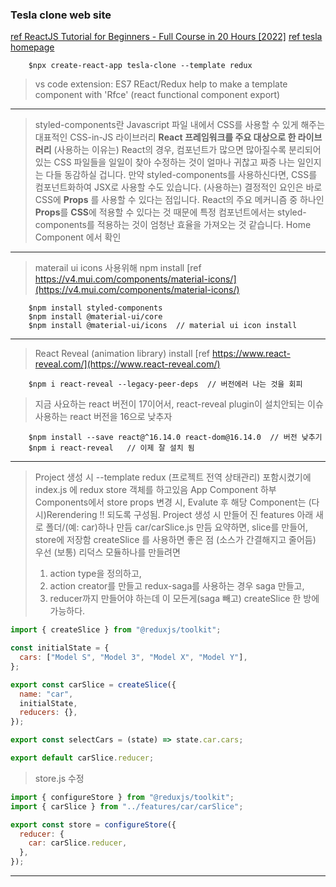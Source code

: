### Tesla clone web site

[ref ReactJS Tutorial for Beginners - Full Course in 20 Hours [2022]](https://www.youtube.com/watch?v=0mVbNp1ol_w)
[ref tesla homepage](https://www.tesla.com/)

```
    $npx create-react-app tesla-clone --template redux
```

> vs code extension: ES7 REact/Redux help to make a template component with
> 'Rfce' (react functional component export)

---

> styled-components란 Javascript 파일 내에서 CSS를 사용할 수 있게 해주는
> 대표적인 CSS-in-JS 라이브러리
> **React 프레임워크를 주요 대상으로 한 라이브러리**
> (사용하는 이유는) React의 경우,
> 컴포넌트가 많으면 많아질수록 분리되어 있는 CSS 파일들을
> 일일이 찾아 수정하는 것이 얼마나 귀찮고 짜증 나는 일인지는 다들 동감하실 겁니다.
> 만약 styled-components를 사용하신다면,
> CSS를 컴포넌트화하여 JSX로 사용할 수도 있습니다.
> (사용하는) 결정적인 요인은 바로 CSS에 **Props** 를 사용할 수 있다는 점입니다.
> React의 주요 메커니즘 중 하나인 **Props**를 **CSS**에 적용할 수 있다는 것 때문에
> 특정 컴포넌트에서는 styled-components를 적용하는 것이 엄청난 효율을
> 가져오는 것 같습니다.
> Home Component 에서 확인

---

> materail ui icons 사용위해 npm install
> [ref https://v4.mui.com/components/material-icons/](https://v4.mui.com/components/material-icons/)

```
    $npm install styled-components
    $npm install @material-ui/core
    $npm install @material-ui/icons  // material ui icon install 
```

---

> React Reveal (animation library) install
> [ref https://www.react-reveal.com/](https://www.react-reveal.com/)

```
    $npm i react-reveal --legacy-peer-deps  // 버전에러 나는 것을 회피

```

> 지금 사요하는 react 버전이 17이어서, react-reveal plugin이 설치안되는 이슈
> 사용하는 react 버전을 16으로 낮추자

```
    $npm install --save react@^16.14.0 react-dom@16.14.0  // 버전 낮추기
    $npm i react-reveal   // 이제 잘 설치 됨
```

---

> Project 생성 시 --template redux (프로젝트 전역 상태관리) 포함시켰기에
> index.js 에 redux store 객체를 <Provider store={store}> 하고있음
> App Component 하부 Components에서 store props 변경 시,
> Evalute 후 해당 Component는 (다시)Rerendering !! 되도록 구성됨.
> Project 생성 시 만들어 진 features 아래 새로 폴더/(예: car)하나 만듬
> car/carSlice.js 만듬
> 요약하면, slice를 만들어, store에 저장함
> createSlice 를 사용하면 좋은 점 (소스가 간결해지고 줄어듬)
> 우선 (보통) 리덕스 모듈하나를 만들려면
>
> 1. action type을 정의하고,
> 2. action creator를 만들고 redux-saga를 사용하는 경우 saga 만들고,
> 3. reducer까지 만들어야 하는데 이 모든게(saga 빼고)
>    createSlice 한 방에 가능하다.

```javascript
import { createSlice } from "@reduxjs/toolkit";

const initialState = {
  cars: ["Model S", "Model 3", "Model X", "Model Y"],
};

export const carSlice = createSlice({
  name: "car",
  initialState,
  reducers: {},
});

export const selectCars = (state) => state.car.cars;

export default carSlice.reducer;
```

> store.js 수정

```javascript
import { configureStore } from "@reduxjs/toolkit";
import { carSlice } from "../features/car/carSlice";

export const store = configureStore({
  reducer: {
    car: carSlice.reducer,
  },
});
```

---
